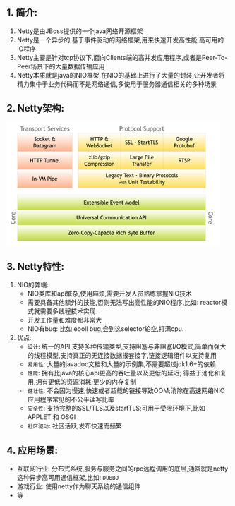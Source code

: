 ## 1. 简介:
1. Netty是由JBoss提供的一个java网络开源框架
2. Netty是一个异步的,基于事件驱动的网络框架,用来快速开发高性能,高可用的IO程序
3. Netty主要是针对tcp协议下,面向Clients端的高并发应用程序,或者是Peer-To-Peer场景下的大量数据传输应用
4. Netty本质就是java的NIO框架,在NIO的基础上进行了大量的封装,让开发者将精力集中于业务代码而不是网络通信,多使用于服务器通信相关的多种场景

## 2. Netty架构:   
  ![netty架构图](../../_media/chapter13_Netty/3_netty简介/Netty架构图.png)

## 3. Netty特性:
1. NIO的弊端:
    - NIO类库和api繁杂,使用麻烦,需要开发人员熟练掌握NIO技术
    - 需要具备其他额外的技能,否则无法写出高性能的NIO程序,比如: reactor模式就需要多线程技术实现.
    - 开发工作量和难度都非常大
    - NIO有bug: 比如 epoll bug,会到这selector轮空,打满cpu.
2. 优点:  
    - `设计`: 统一的API,支持多种传输类型,支持阻塞与非阻塞I/O模式,简单而强大的线程模型,支持真正的无连接数据报套接字,链接逻辑组件以支持复用
    - `易用性`: 大量的javadoc文档和大量的示例集,不需要超过jdk1.6+的依赖
    - `性能`: 拥有比java的核心api更高的吞吐量以及更低的延迟; 得益于池化和复用,拥有更低的资源消耗;更少的内存复制
    - `健壮性`: 不会因为慢速,快速或者超载的链接导致OOM;消除在高速网络NIO应用程序常见的不公平读写比率
    - `安全性`: 支持完整的SSL/TLS以及startTLS;可用于受限环境下,比如 APPLET 和 OSGI
    - `社区驱动`: 社区活跃,发布快速而频繁
    
## 4. 应用场景:  
- 互联网行业: 分布式系统,服务与服务之间的rpc远程调用的底层,通常就是netty这种异步高可用通信框架,比如: `DUBBO`
- 游戏行业: 使用netty作为聊天系统的通信组件
- 等

